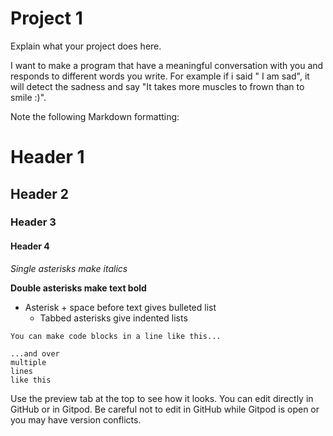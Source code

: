 # Project 1

Explain what your project does here.

I want to make a program that have a meaningful conversation with you and responds to different words you write. For example if i said " I am sad", it will detect the sadness and say "It takes more muscles to frown than to smile :)".

Note the following Markdown formatting:

# Header 1
## Header 2
### Header 3
#### Header 4

*Single asterisks make italics*

**Double asterisks make text bold**

* Asterisk + space before text gives bulleted list
  * Tabbed asterisks give indented lists

`You can make code blocks in a line like this...`

```
...and over 
multiple
lines
like this
```

Use the preview tab at the top to see how it looks. You can edit directly in GitHub or in Gitpod. Be careful not to edit in GitHub while Gitpod is open or you may have version conflicts.

